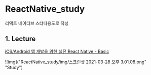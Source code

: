 # ReactNative_study
리액트 네이티브 스터디용도로 작성

## 1. Lecture

[iOS/Android 앱 개발을 위한 실전 React Native - Basic][studylink]

[studylink]: https://www.inflearn.com/course/리액트-네이티브-기초/dashboard

![img]("ReactNative_study/img/스크린샷 2021-03-28 오후 3.01.08.png" "Study")

